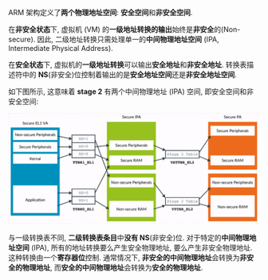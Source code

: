 
ARM 架构定义了**两个物理地址空间**: **安全空间**和**非安全空间**.

在**非安全状态**下, 虚拟机 (VM) 的**一级地址转换的输出**始终是**非安全**的(Non-secure). 因此, 二级地址转换只需处理单一的**中间物理地址空间** (IPA, Intermediate Physical Address).

在**安全状态**下, 虚拟机的**一级地址转换**可以输出**安全地址**和**非安全地址**. 转换表描述符中的 **NS**(非安全)位控制着输出的是**安全地址空间**还是**非安全地址空间**.

如下图所示, 这意味着 **stage 2** 有两个中间物理地址 (IPA) 空间, 即安全空间和非安全空间:

<div align='center'>
<img src="./images/2025-02-22-16-28-11.png"/>
</div>

与一级转换表不同, **二级转换表条目**中**没有 NS**(非安全)位. 对于特定的**中间物理地址空间** (IPA), 所有的地址转换要么产生安全物理地址, 要么产生非安全物理地址. 这种转换由一个**寄存器位**控制. 通常情况下, **非安全的中间物理地址**会转换为**非安全的物理地址**, 而**安全的中间物理地址**会转换为**安全的物理地址**.
